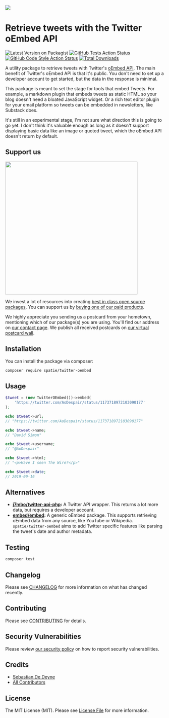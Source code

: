 
[<img src="https://github-ads.s3.eu-central-1.amazonaws.com/support-ukraine.svg?t=1" />](https://supportukrainenow.org)

# Retrieve tweets with the Twitter oEmbed API

[![Latest Version on Packagist](https://img.shields.io/packagist/v/spatie/twitter-oembed.svg?style=flat-square)](https://packagist.org/packages/spatie/twitter-oembed)
[![GitHub Tests Action Status](https://img.shields.io/github/workflow/status/spatie/twitter-oembed/run-tests?label=tests)](https://github.com/spatie/twitter-oembed/actions?query=workflow%3ATests+branch%3Amaster)
[![GitHub Code Style Action Status](https://img.shields.io/github/workflow/status/spatie/twitter-oembed/Check%20&%20fix%20styling?label=code%20style)](https://github.com/spatie/twitter-oembed/actions?query=workflow%3A"Check+%26+fix+styling"+branch%3Amaster)
[![Total Downloads](https://img.shields.io/packagist/dt/spatie/twitter-oembed.svg?style=flat-square)](https://packagist.org/packages/spatie/twitter-oembed)

A utility package to retrieve tweets with Twitter's [oEmbed API](https://developer.twitter.com/en/docs/twitter-for-websites/oembed-api). The main benefit of Twitter's oEmbed API is that it's public. You don't need to set up a developer account to get started, but the data in the response is minimal.

This package is meant to set the stage for tools that embed Tweets. For example, a markdown plugin that embeds tweets as static HTML so your blog doesn't need a bloated JavaScript widget. Or a rich text editor plugin for your email platform so tweets can be embedded in newsletters, like Substack does.

It's still in an experimental stage, I'm not sure what direction this is going to go yet. I don't think it's valuable enough as long as it doesn't support displaying basic data like an image or quoted tweet, which the oEmbed API doesn't return by default.

## Support us

[<img src="https://github-ads.s3.eu-central-1.amazonaws.com/twitter-oembed.jpg?t=1" width="419px" />](https://spatie.be/github-ad-click/twitter-oembed)

We invest a lot of resources into creating [best in class open source packages](https://spatie.be/open-source). You can support us by [buying one of our paid products](https://spatie.be/open-source/support-us).

We highly appreciate you sending us a postcard from your hometown, mentioning which of our package(s) you are using. You'll find our address on [our contact page](https://spatie.be/about-us). We publish all received postcards on [our virtual postcard wall](https://spatie.be/open-source/postcards).

## Installation

You can install the package via composer:

```bash
composer require spatie/twitter-oembed
```

## Usage

```php
$tweet = (new TwitterOEmbed())->embed(
    'https://twitter.com/AoDespair/status/1173718972103090177'
);

echo $tweet->url;
// "https://twitter.com/AoDespair/status/1173718972103090177"

echo $tweet->name;
// "David Simon"

echo $tweet->username;
// "@AoDespair"

echo $tweet->html;
// "<p>Have I seen The Wire?</p>"

echo $tweet->date;
// 2019-09-16
```

## Alternatives

- **[j7mbo/twitter-api-php](https://github.com/J7mbo/twitter-api-php):** A Twitter API wrapper. This returns a lot more data, but requires a developer account.
- **[embed/embed](https://github.com/oscarotero/Embed):** A generic oEmbed package. This supports retrieving oEmbed data from any source, like YouTube or Wikipedia. `spatie/twitter-oembed` aims to add Twitter specific features like parsing the tweet's date and author metadata.

## Testing

```bash
composer test
```

## Changelog

Please see [CHANGELOG](CHANGELOG.md) for more information on what has changed recently.

## Contributing

Please see [CONTRIBUTING](https://github.com/spatie/.github/blob/main/CONTRIBUTING.md) for details.

## Security Vulnerabilities

Please review [our security policy](../../security/policy) on how to report security vulnerabilities.

## Credits

- [Sebastian De Deyne](https://github.com/sebastiandedeyne)
- [All Contributors](../../contributors)

## License

The MIT License (MIT). Please see [License File](LICENSE.md) for more information.

